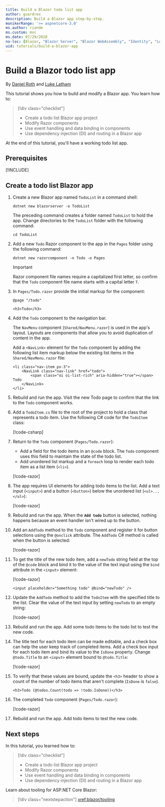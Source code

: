 ```yaml
---
title: Build a Blazor todo list app
author: guardrex
description: Build a Blazor app step-by-step.
monikerRange: '>= aspnetcore-3.0'
ms.author: riande
ms.custom: mvc
ms.date: 07/29/2020
no-loc: [Blazor, "Blazor Server", "Blazor WebAssembly", "Identity", "Let's Encrypt", Razor, SignalR]
uid: tutorials/build-a-blazor-app
---
```

# Build a Blazor todo list app

By [Daniel Roth](https://github.com/danroth27) and [Luke Latham](https://github.com/guardrex)

This tutorial shows you how to build and modify a Blazor app. You learn how to:

> [!div class="checklist"]
> * Create a todo list Blazor app project
> * Modify Razor components
> * Use event handling and data binding in components
> * Use dependency injection (DI) and routing in a Blazor app

At the end of this tutorial, you'll have a working todo list app.

## Prerequisites

[!INCLUDE[](~/includes/3.1-SDK.md)]

## Create a todo list Blazor app

1. Create a new Blazor app named `TodoList` in a command shell:

   ```dotnetcli
   dotnet new blazorserver -o TodoList
   ```

   The preceding command creates a folder named `TodoList` to hold the app. Change directories to the `TodoList` folder with the following command:

   ```dotnetcli
   cd TodoList
   ```

1. Add a new `Todo` Razor component to the app in the `Pages` folder using the following command:

   ```dotnetcli
   dotnet new razorcomponent -n Todo -o Pages
   ```

   > [!IMPORTANT]
   > Razor component file names require a capitalized first letter, so confirm that the `Todo` component file name starts with a capital letter `T`.

1. In `Pages/Todo.razor` provide the initial markup for the component:

   ```razor
   @page "/todo"

   <h3>Todo</h3>
   ```

1. Add the `Todo` component to the navigation bar.

   The `NavMenu` component (`Shared/NavMenu.razor`) is used in the app's layout. Layouts are components that allow you to avoid duplication of content in the app.

   Add a `<NavLink>` element for the `Todo` component by adding the following list item markup below the existing list items in the `Shared/NavMenu.razor` file:

   ```razor
   <li class="nav-item px-3">
       <NavLink class="nav-link" href="todo">
           <span class="oi oi-list-rich" aria-hidden="true"></span> Todo
       </NavLink>
   </li>
   ```

1. Rebuild and run the app. Visit the new Todo page to confirm that the link to the `Todo` component works.

1. Add a `TodoItem.cs` file to the root of the project to hold a class that represents a todo item. Use the following C# code for the `TodoItem` class:

   [!code-csharp[](build-a-blazor-app/samples_snapshot/3.x/TodoItem.cs)]

1. Return to the `Todo` component (`Pages/Todo.razor`):

   * Add a field for the todo items in an `@code` block. The `Todo` component uses this field to maintain the state of the todo list.
   * Add unordered list markup and a `foreach` loop to render each todo item as a list item (`<li>`).

   [!code-razor[](build-a-blazor-app/samples_snapshot/3.x/ToDo4.razor?highlight=5-10,12-14)]

1. The app requires UI elements for adding todo items to the list. Add a text input (`<input>`) and a button (`<button>`) below the unordered list (`<ul>...</ul>`):

   [!code-razor[](build-a-blazor-app/samples_snapshot/3.x/ToDo5.razor?highlight=12-13)]

1. Rebuild and run the app. When the **`Add todo`** button is selected, nothing happens because an event handler isn't wired up to the button.

1. Add an `AddTodo` method to the `Todo` component and register it for button selections using the `@onclick` attribute. The `AddTodo` C# method is called when the button is selected:

   [!code-razor[](build-a-blazor-app/samples_snapshot/3.x/ToDo6.razor?highlight=2,7-10)]

1. To get the title of the new todo item, add a `newTodo` string field at the top of the `@code` block and bind it to the value of the text input using the `bind` attribute in the `<input>` element:

   [!code-razor[](build-a-blazor-app/samples_snapshot/3.x/ToDo7.razor?highlight=2)]

   ```razor
   <input placeholder="Something todo" @bind="newTodo" />
   ```

1. Update the `AddTodo` method to add the `TodoItem` with the specified title to the list. Clear the value of the text input by setting `newTodo` to an empty string:

   [!code-razor[](build-a-blazor-app/samples_snapshot/3.x/ToDo8.razor?highlight=19-26)]

1. Rebuild and run the app. Add some todo items to the todo list to test the new code.

1. The title text for each todo item can be made editable, and a check box can help the user keep track of completed items. Add a check box input for each todo item and bind its value to the `IsDone` property. Change `@todo.Title` to an `<input>` element bound to `@todo.Title`:

   [!code-razor[](build-a-blazor-app/samples_snapshot/3.x/ToDo9.razor?highlight=5-6)]

1. To verify that these values are bound, update the `<h3>` header to show a count of the number of todo items that aren't complete (`IsDone` is `false`).

   ```razor
   <h3>Todo (@todos.Count(todo => !todo.IsDone))</h3>
   ```

1. The completed `Todo` component (`Pages/Todo.razor`):

   [!code-razor[](build-a-blazor-app/samples_snapshot/3.x/Todo.razor)]

1. Rebuild and run the app. Add todo items to test the new code.

## Next steps

In this tutorial, you learned how to:

> [!div class="checklist"]
> * Create a todo list Blazor app project
> * Modify Razor components
> * Use event handling and data binding in components
> * Use dependency injection (DI) and routing in a Blazor app

Learn about tooling for ASP.NET Core Blazor:

> [!div class="nextstepaction"]
> <xref:blazor/tooling>
